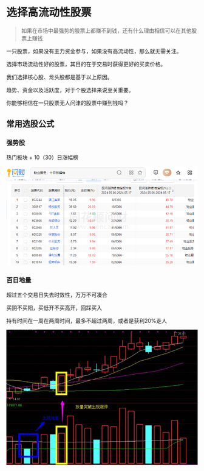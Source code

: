 # 选择高流动性股票

> 如果在市场中最强势的股票上都赚不到钱，还有什么理由相信可以在其他股票上赚钱

一只股票，如果没有主力资金参与，如果没有高流动性，那么就无需关注。

选择市场流动性好的股票，其目的在于交易时获得更好的买卖价格。

我们选择核心股、龙头股都是基于以上原因。

趋势、资金以及活跃度，对于个股选择来说至关重要。

你能够相信在一只股票无人问津的股票中赚到钱吗？

## 常用选股公式

### 强势股

热门板块 + 10（30）日涨幅榜

![十日涨幅榜](image-1.png)

### 百日地量

超过五个交易日失去时效性，万万不可凑合

买阴不买阳，买低开不买高开，回踩买入

持有时间在一周在两周时间，最多不超过两周，或者是获利20%走人 

![百日地量](image.png)